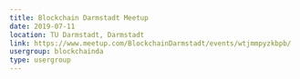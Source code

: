 ```yaml
---
title: Blockchain Darmstadt Meetup
date: 2019-07-11
location: TU Darmstadt, Darmstadt
link: https://www.meetup.com/BlockchainDarmstadt/events/wtjmmpyzkbpb/
usergroup: blockchainda
type: usergroup
---
```

